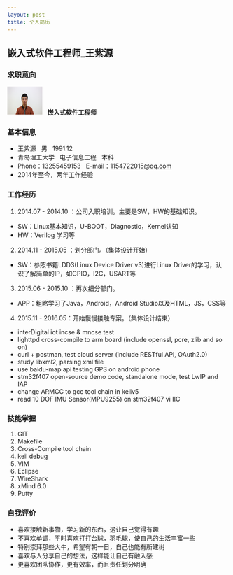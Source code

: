 ```yaml
---
layout: post
title: 个人简历
---
```


## 嵌入式软件工程师\_王紫源

### 求职意向

<img src="/attachments/images/zzz.JPG" width="80" height="64" alt="pic"/>  &nbsp;   **嵌入式软件工程师**    

### 基本信息

+ 王紫源 &nbsp; 男 &nbsp; 1991.12
+ 青岛理工大学 &nbsp; 电子信息工程 &nbsp; 本科
+ Phone：13255459153 &nbsp; E-mail：1154722015@qq.com
+ 2014年至今，两年工作经验

### 工作经历

1. 2014.07 - 2014.10 ：公司入职培训。主要是SW，HW的基础知识。
 - SW：Linux基本知识，U-BOOT，Diagnostic，Kernel认知
 - HW：Verilog 学习等
2. 2014.11 - 2015.05 ：划分部门。（集体设计开始）
 - SW：参照书籍LDD3(Linux Device Driver v3)进行Linux Driver的学习，认识了解简单的IP，如GPIO，I2C，USART等
3. 2015.06 - 2015.10 ：再次细分部门。
 - APP：粗略学习了Java，Android，Android Studio以及HTML，JS，CSS等
4. 2015.11 - 2016.05：开始慢慢接触专案。（集体设计结束）
 - interDigital iot incse & mncse test
 - lighttpd cross-compile to arm board (include openssl, pcre, zlib and so on)
 - curl + postman, test cloud server (include RESTful API, OAuth2.0)
 - study libxml2, parsing xml file
 - use baidu-map api testing GPS on android phone
 - stm32f407 open-source demo code, standalone mode, test LwIP and IAP
 - change ARMCC to gcc tool chain in keilv5
 - read 10 DOF IMU Sensor(MPU9255) on stm32f407 vi IIC

### 技能掌握

1. GIT
2. Makefile
3. Cross-Compile tool chain
4. keil debug
5. VIM
6. Eclipse
7. WireShark
8. xMind 6.0
9. Putty

### 自我评价

* 喜欢接触新事物，学习新的东西，这让自己觉得有趣
* 不喜欢单调，平时喜欢打打台球，羽毛球，使自己的生活丰富一些
* 特别崇拜那些大牛，希望有朝一日，自己也能有所建树
* 喜欢与人分享自己的想法，这样能让自己有融入感
* 更喜欢团队协作，更有效率，而且责任划分明确

